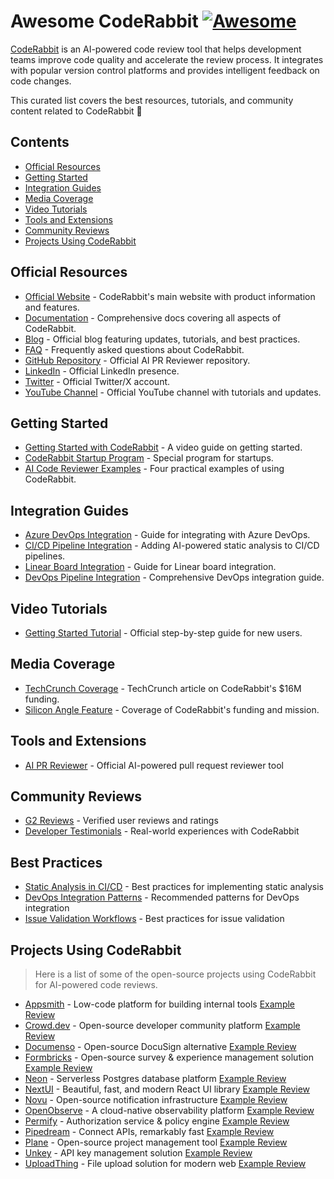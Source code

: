 # Awesome CodeRabbit [![Awesome](https://awesome.re/badge-flat.svg)](https://awesome.re)

[CodeRabbit](https://www.coderabbit.ai) is an AI-powered code review tool that helps development teams improve code quality and accelerate the review process. It integrates with popular version control platforms and provides intelligent feedback on code changes.

This curated list covers the best resources, tutorials, and community content related to CodeRabbit 🐰

## Contents

- [Official Resources](#official-resources)
- [Getting Started](#getting-started)
- [Integration Guides](#integration-guides)
- [Media Coverage](#media-coverage)
- [Video Tutorials](#video-tutorials)
- [Tools and Extensions](#tools-and-extensions)
- [Community Reviews](#community-reviews)
- [Projects Using CodeRabbit](#projects-using-coderabbit)

## Official Resources

- [Official Website](https://www.coderabbit.ai) - CodeRabbit's main website with product information and features.
- [Documentation](https://docs.coderabbit.ai) - Comprehensive docs covering all aspects of CodeRabbit.
- [Blog](https://www.coderabbit.ai/blog) - Official blog featuring updates, tutorials, and best practices.
- [FAQ](https://www.coderabbit.ai/faq) - Frequently asked questions about CodeRabbit.
- [GitHub Repository](https://github.com/coderabbitai/ai-pr-reviewer) - Official AI PR Reviewer repository.
- [LinkedIn](https://www.linkedin.com/company/coderabbitai/) - Official LinkedIn presence.
- [Twitter](https://x.com/coderabbitai) - Official Twitter/X account.
- [YouTube Channel](https://www.youtube.com/@CodeRabbitAI) - Official YouTube channel with tutorials and updates.

## Getting Started

- [Getting Started with CodeRabbit](https://www.youtube.com/watch?v=3SyUOSebG7E) - A video guide on getting started.
- [CodeRabbit Startup Program](https://www.coderabbit.ai/blog/coderabbit-startup-program) - Special program for startups.
- [AI Code Reviewer Examples](https://www.coderabbit.ai/blog/how-to-use-an-ai-code-reviewer-on-github-in-4-examples) - Four practical examples of using CodeRabbit.

## Integration Guides

- [Azure DevOps Integration](https://www.coderabbit.ai/blog/getting-started-with-coderabbit-using-azure-devops) - Guide for integrating with Azure DevOps.
- [CI/CD Pipeline Integration](https://www.coderabbit.ai/blog/how-to-run-static-analysis-on-your-ci-cd-pipelines-using-ai) - Adding AI-powered static analysis to CI/CD pipelines.
- [Linear Board Integration](https://www.coderabbit.ai/blog/how-to-use-coderabbit-to-validate-issues-against-linear-board) - Guide for Linear board integration.
- [DevOps Pipeline Integration](https://www.coderabbit.ai/blog/how-to-integrate-ai-code-review-into-your-devops-pipeline) - Comprehensive DevOps integration guide.

## Video Tutorials

- [Getting Started Tutorial](https://www.youtube.com/watch?v=3SyUOSebG7E) - Official step-by-step guide for new users.


## Media Coverage

- [TechCrunch Coverage](https://techcrunch.com/2024/08/15/coderabbit-raises-16m-to-bring-ai-to-code-reviews/) - TechCrunch article on CodeRabbit's $16M funding.
- [Silicon Angle Feature](https://siliconangle.com/2024/08/14/ai-code-review-startup-coderabbit-raises-16m-help-developers-debug-code-faster/) - Coverage of CodeRabbit's funding and mission.

## Tools and Extensions

- [AI PR Reviewer](https://github.com/coderabbitai/ai-pr-reviewer) - Official AI-powered pull request reviewer tool

## Community Reviews

- [G2 Reviews](https://www.g2.com/products/coderabbit/reviews) - Verified user reviews and ratings
- [Developer Testimonials](https://tomaszs2.medium.com/ai-code-review-tool-coderabbit-replaces-me-and-i-like-it-b1350a9cda58) - Real-world experiences with CodeRabbit

## Best Practices

- [Static Analysis in CI/CD](https://www.coderabbit.ai/blog/how-to-run-static-analysis-on-your-ci-cd-pipelines-using-ai) - Best practices for implementing static analysis
- [DevOps Integration Patterns](https://www.coderabbit.ai/blog/how-to-integrate-ai-code-review-into-your-devops-pipeline) - Recommended patterns for DevOps integration
- [Issue Validation Workflows](https://www.coderabbit.ai/blog/how-to-use-coderabbit-to-validate-issues-against-linear-board) - Best practices for issue validation

## Projects Using CodeRabbit

> Here is a list of some of the open-source projects using CodeRabbit for AI-powered code reviews.

- [Appsmith](https://github.com/appsmithorg/appsmith) - Low-code platform for building internal tools [Example Review](https://github.com/appsmithorg/appsmith/pull/37200)
- [Crowd.dev](https://github.com/CrowdDotDev/crowd.dev) - Open-source developer community platform [Example Review](https://github.com/CrowdDotDev/crowd.dev/pull/2671)
- [Documenso](https://github.com/documenso/documenso) - Open-source DocuSign alternative [Example Review](https://github.com/documenso/documenso/pull/1436)
- [Formbricks](https://github.com/formbricks/formbricks) - Open-source survey & experience management solution [Example Review](https://github.com/formbricks/formbricks/pull/4229)
- [Neon](https://github.com/neondatabase/neon) - Serverless Postgres database platform [Example Review](https://github.com/neondatabase/neon/pull/9100)
- [NextUI](https://github.com/nextui-org/nextui) - Beautiful, fast, and modern React UI library [Example Review](https://github.com/nextui-org/nextui/pull/3680)
- [Novu](https://github.com/novuhq/novu) - Open-source notification infrastructure [Example Review](https://github.com/novuhq/novu/pull/5401)
- [OpenObserve](https://github.com/openobserve/openobserve) - A cloud-native observability platform [Example Review](https://github.com/openobserve/openobserve/pull/4865)
- [Permify](https://github.com/Permify/permify) - Authorization service & policy engine [Example Review](https://github.com/Permify/permify/pull/1754)
- [Pipedream](https://github.com/PipedreamHQ/pipedream) - Connect APIs, remarkably fast [Example Review](https://github.com/PipedreamHQ/pipedream/pull/14498)
- [Plane](https://github.com/makeplane/plane) - Open-source project management tool [Example Review](https://github.com/makeplane/plane/pull/5933)
- [Unkey](https://github.com/unkeyed/unkey) - API key management solution [Example Review](https://github.com/unkeyed/unkey/pull/2639)
- [UploadThing](https://github.com/pingdotgg/uploadthing) - File upload solution for modern web [Example Review](https://github.com/pingdotgg/uploadthing/pull/1038)
